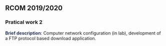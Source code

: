 ## RCOM 2019/2020

### **Pratical work 2**

<span style="color:#23355d">**Brief description**: </span>
Computer network configuration (in lab), development of a FTP protocol based download application.  